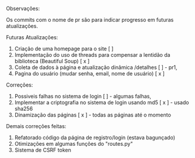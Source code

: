 Observações:

Os commits com o nome de pr são para indicar progresso em futuras atualizações.

Futuras Atualizações:

1. Criação de uma homepage para o site [ ]
2. Implementação do uso de threads para compensar a lentidão da biblioteca (Beautiful Soup) [ x ]
3. Coleta de dados à página e atualização dinâmica /detalhes [ ] - pr1, 
4. Pagina do usuário (mudar senha, email, nome de usuário) [ x ]

Correções:

1. Possiveis falhas no sistema de login [  ] - algumas falhas,
2. Implementar a criptografia no sistema de login usando md5 [ x ] - usado sha256
3. Dinamização das páginas [ x ] - todas as páginas até o momento

Demais correções feitas:

1. Refatorado código da página de registro/login (estava bagunçado) 
2. Otimizações em algumas funções do "routes.py"
3. Sistema de CSRF token